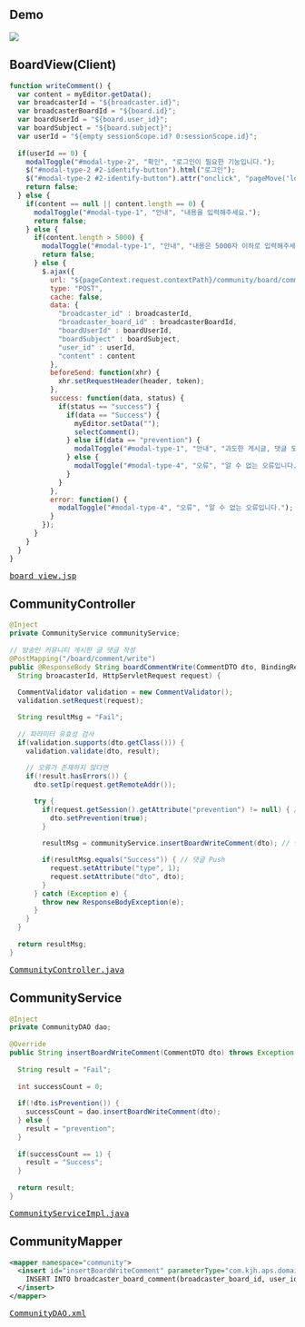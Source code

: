 ## Demo
<img src="https://user-images.githubusercontent.com/47962660/64952839-51d6e580-d8bc-11e9-8b57-c3007da4164f.gif"/>

## BoardView(Client)
```javascript
function writeComment() {
  var content = myEditor.getData();
  var broadcasterId = "${broadcaster.id}";
  var broadcasterBoardId = "${board.id}";
  var boardUserId = "${board.user_id}";
  var boardSubject = "${board.subject}";
  var userId = "${empty sessionScope.id? 0:sessionScope.id}";
	
  if(userId == 0) {
    modalToggle("#modal-type-2", "확인", "로그인이 필요한 기능입니다.");
    $("#modal-type-2 #2-identify-button").html("로그인");
    $("#modal-type-2 #2-identify-button").attr("onclick", "pageMove('login')");
    return false;
  } else {
    if(content == null || content.length == 0) {
      modalToggle("#modal-type-1", "안내", "내용을 입력해주세요.");
      return false;
    } else {
      if(content.length > 5000) {
        modalToggle("#modal-type-1", "안내", "내용은 5000자 이하로 입력해주세요.");
        return false;			
      } else {
        $.ajax({
          url: "${pageContext.request.contextPath}/community/board/comment/write",
          type: "POST",
          cache: false,
          data: {
            "broadcaster_id" : broadcasterId,
            "broadcaster_board_id" : broadcasterBoardId,
            "boardUserId" : boardUserId,
            "boardSubject" : boardSubject, 
            "user_id" : userId,
            "content" : content
          },
          beforeSend: function(xhr) {
            xhr.setRequestHeader(header, token);
          },
          success: function(data, status) {
            if(status == "success") {
              if(data == "Success") {
                myEditor.setData("");
                selectComment();
              } else if(data == "prevention") {
                modalToggle("#modal-type-1", "안내", "과도한 게시글, 댓글 도배로 인해<br>15분 간 등록이 제한되었습니다.");
              } else {								
                modalToggle("#modal-type-4", "오류", "알 수 없는 오류입니다.");
              }
            }
          },
          error: function() {
            modalToggle("#modal-type-4", "오류", "알 수 없는 오류입니다.");
          }
        });
      }
    }
  }
}
```
<pre>
<a href="https://github.com/KimJongHyeok2/aps/blob/master/APS/src/main/webapp/WEB-INF/views/community/board/board_view.jsp">board_view.jsp</a>
</pre>
## CommunityController
```java
@Inject
private CommunityService communityService;
  
// 방송인 커뮤니티 게시판 글 댓글 작성
@PostMapping("/board/comment/write")
public @ResponseBody String boardCommentWrite(CommentDTO dto, BindingResult result,
  String broacasterId, HttpServletRequest request) {
		
  CommentValidator validation = new CommentValidator();
  validation.setRequest(request);

  String resultMsg = "Fail";
		
  // 파라미터 유효성 검사
  if(validation.supports(dto.getClass())) {
    validation.validate(dto, result);
			
    // 오류가 존재하지 않다면
    if(!result.hasErrors()) {
      dto.setIp(request.getRemoteAddr());

      try {
        if(request.getSession().getAttribute("prevention") != null) { // 도배방지 세션 값이 존재하다면
          dto.setPrevention(true);
        }
					
        resultMsg = communityService.insertBoardWriteComment(dto); // 댓글 작성

        if(resultMsg.equals("Success")) { // 댓글 Push
          request.setAttribute("type", 1);
          request.setAttribute("dto", dto);
        }
      } catch (Exception e) {
        throw new ResponseBodyException(e);
      }
    }
  }
		
  return resultMsg;
}
```
<pre>
<a href="https://github.com/KimJongHyeok2/aps/blob/master/APS/src/main/java/com/kjh/aps/controller/CommunityController.java">CommunityController.java</a>
</pre>
## CommunityService
```java
@Inject
private CommunityDAO dao;
  
@Override
public String insertBoardWriteComment(CommentDTO dto) throws Exception { // 방송인 커뮤니티 게시판 글 댓글 작성
		
  String result = "Fail";
		 
  int successCount = 0;
		 
  if(!dto.isPrevention()) { 
    successCount = dao.insertBoardWriteComment(dto);
  } else {
    result = "prevention";
  }
		 
  if(successCount == 1) {
    result = "Success";
  }
		
  return result;
}
```
<pre>
<a href="https://github.com/KimJongHyeok2/aps/blob/master/APS/src/main/java/com/kjh/aps/service/CommunityServiceImpl.java">CommunityServiceImpl.java</a>
</pre>
## CommunityMapper
```xml
<mapper namespace="community">
  <insert id="insertBoardWriteComment" parameterType="com.kjh.aps.domain.CommentDTO" useGeneratedKeys="true" keyProperty="id" keyColumn="id">
    INSERT INTO broadcaster_board_comment(broadcaster_board_id, user_id, ip, content) VALUES(#{broadcaster_board_id}, #{user_id}, #{ip}, #{content})
  </insert>
</mapper>
```
<pre>
<a href="https://github.com/KimJongHyeok2/aps/blob/master/APS/src/main/java/com/kjh/aps/mapper/CommunityDAO.xml">CommunityDAO.xml</a>
</pre>
